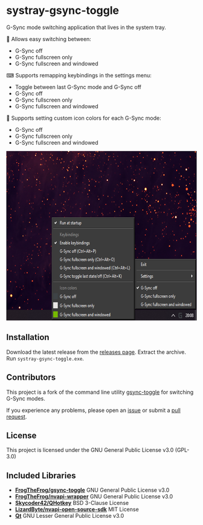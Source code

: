 # systray-gsync-toggle

G-Sync mode switching application that lives in the system tray. 

🔄 Allows easy switching between:
  - G-Sync off
  - G-Sync fullscreen only
  - G-Sync fullscreen and windowed

⌨ Supports remapping keybindings in the settings menu:
  - Toggle between last G-Sync mode and G-Sync off
  - G-Sync off
  - G-Sync fullscreen only
  - G-Sync fullscreen and windowed

🎨 Supports setting custom icon colors for each G-Sync mode:
  - G-Sync off
  - G-Sync fullscreen only
  - G-Sync fullscreen and windowed

<img src="./resources/menu.png" alt="Menu screenshot" width="651" height="448">

## Installation

Download the latest release from the [releases page](https://github.com/seaspaceman/systray-gsync-toggle/releases). Extract the archive. Run `systray-gsync-toggle.exe`.

## Contributors

This project is a fork of the command line utility [gsync-toggle](https://github.com/FrogTheFrog/gsync-toggle) for switching G-Sync modes.

If you experience any problems, please open an [issue](https://github.com/seaspaceman/systray-gsync-toggle/issues) or submit a [pull request](https://github.com/seaspaceman/systray-gsync-toggle/pulls).

## License

This project is licensed under the GNU General Public License v3.0 (GPL-3.0)

## Included Libraries

- [**FrogTheFrog/gsync-toggle**](https://github.com/FrogTheFrog/gsync-toggle) GNU General Public License v3.0
- [**FrogTheFrog/nvapi-wrapper**](https://github.com/FrogTheFrog/nvapi-wrapper) GNU General Public License v3.0
- [**Skycoder42/QHotkey**](https://github.com/Skycoder42/QHotkey) BSD 3-Clause License
- [**LizardByte/nvapi-open-source-sdk**](https://github.com/LizardByte/nvapi-open-source-sdk) MIT License
- [**Qt**](https://qt-project.org/) GNU Lesser General Public License v3.0
